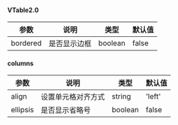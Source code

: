 

#### VTable2.0
参数 | 说明 | 类型 | 默认值
---|---|---|---
bordered | 是否显示边框 | boolean | false


#### columns
参数 | 说明 | 类型 | 默认值
---|---|---|---
align | 设置单元格对齐方式 | string | 'left' | 'right' | 'center'
ellipsis | 是否显示省略号 | boolean | false